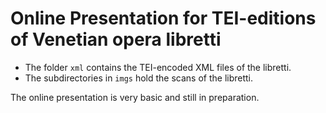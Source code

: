 # Online Presentation for TEI-editions of Venetian opera libretti

- The folder `xml` contains the TEI-encoded XML files of the libretti.
- The subdirectories in `imgs` hold the scans of the libretti.


The online presentation is very basic and still in preparation.